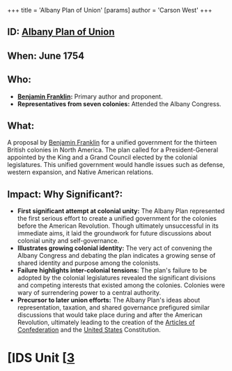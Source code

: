 +++
 title = 'Albany Plan of Union'
[params]
	author = 'Carson West'
+++
## ID: [Albany Plan of Union](./../albany-plan-of-union/) 
## When: June 1754

## Who:
* **[Benjamin Franklin](./../benjamin-franklin/):** Primary author and proponent.
* **Representatives from seven colonies:**  Attended the Albany Congress.

## What: 
A proposal by [Benjamin Franklin](./../benjamin-franklin/) for a unified government for the thirteen British colonies in North America.  The plan called for a President-General appointed by the King and a Grand Council elected by the colonial legislatures. This unified government would handle issues such as defense, western expansion, and Native American relations.

## Impact: Why Significant?:
* **First significant attempt at colonial unity:**  The Albany Plan represented the first serious effort to create a unified government for the colonies before the American Revolution.  Though ultimately unsuccessful in its immediate aims, it laid the groundwork for future discussions about colonial unity and self-governance.
* **Illustrates growing colonial identity:** The very act of convening the Albany Congress and debating the plan indicates a growing sense of shared identity and purpose among the colonists.
* **Failure highlights inter-colonial tensions:** The plan's failure to be adopted by the colonial legislatures revealed the significant divisions and competing interests that existed among the colonies.  Colonies were wary of surrendering power to a central authority.
* **Precursor to later union efforts:** The Albany Plan's ideas about representation, taxation, and shared governance prefigured similar discussions that would take place during and after the American Revolution, ultimately leading to the creation of the [Articles of Confederation](./../articles-of-confederation/) and the [United States](./../united-states/) Constitution.


# [IDS Unit [[3](./../ids-unit-[[3/)
